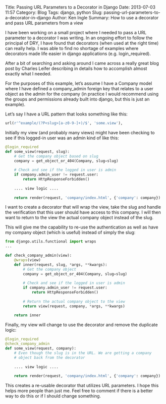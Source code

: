 Title: Passing URL Parameters to a Decorator in Django
Date: 2013-07-03 11:57
Category: Blog
Tags: django, python
Slug: passing-url-parameters-to-a-decorator-in-django
Author: Ken Ingle
Summary: How to use a decorator and pass URL parameters from a view

I have been working on a small project where I needed to pass a URL parameter to a decorator I was writing.  In an ongoing effort to follow the principal of DRY, I have found that decorators (when used at the right time) can really help.  I was able to find no shortage of examples where decorators made life easier in django applications (e.g. login_required).

After a bit of searching and asking around I came across a really great blog post by Charles Leifer describing in details how to accomplish almost exactly what I needed.

For the purposes of this example, let’s assume I have a Company model where I have defined a company_admin foreign key that relates to a user object as the admin for the company (in practice I would recommend using the groups and permissions already built into django, but this is just an example).

Let’s say I have a URL pattern that looks something like this:

```python
url(r'^example/(?P<slug>[a-z0-9-]+)/$', 'some.view'),
```

Initially my view (and probably many views) might have been checking to see if this logged-in user was an admin kind of like this:

```python
@login_required
def some_view(request, slug):
    # Get the company object based on slug
    company = get_object_or_404(Company, slug=slug)
    
    # Check and see if the logged in user is admin
    if company.admin_user != request.user:
        return HttpResponseForbidden()
        
    .... view logic ....
    
    return render(request, 'company/index.html', {'company': company})
```

I want to create a decorator that will wrap the view, take the slug and handle the verification that this user should have access to this company.  I will then want to return to the view the actual company object instead of the slug.  

This will give me the capability to re-use the authentication as well as have my company object (which is useful) instead of simply the slug:

```python
from django.utils.functional import wraps
...
 
def check_company_admin(view):
    @wraps(view)
    def inner(request, slug, *args, **kwargs):
        # Get the company object
        company = get_object_or_404(Company, slug=slug)
        
        # Check and see if the logged in user is admin
        if company.admin_user != request.user:
            return HttpResponseForbidden()
            
        # Return the actual company object to the view
        return view(request, company, *args, **kwargs)
    
    return inner
```

Finally, my view will change to use the decorator and remove the duplicate logic:

```python
@login_required
@check_company_admin
def some_view(request, company):
    # Even though the slug is in the URL. We are getting a company 
    # object back from the decorator
    
    .... view logic ....
    
    return render(request, 'company/index.html', {'company': company})
```

This creates a re-usable decorator that utilizes URL parameters.  I hope this helps more people than just me.  Feel free to comment if there is a better way to do this or if I should change something.
